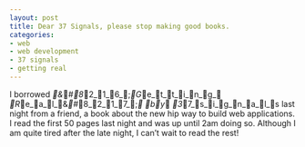 ```yaml
---
layout: post
title: Dear 37 Signals, please stop making good books.
categories:
- web
- web development
- 37 signals
- getting real
---
```

I borrowed _&_#_8_2_1_6_;_G_e_t_t_i_n_g_ _R_e_a_l_&_#_8_2_1_7_;_ _b_y_ _3_7_s_i_g_n_a_l_s last night from a friend, a
book about the new hip way to build web applications. I read the first 50 pages
last night and was up until 2am doing so. Although I am quite tired after the
late night, I can&#8217;t wait to read the rest!
